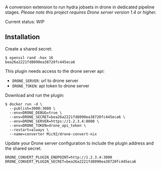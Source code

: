 A conversion extension to run hydra jobsets in drone in dedicated pipeline stages. _Please note this project requires Drone server version 1.4 or higher._

Current status: WIP

## Installation

Create a shared secret:

```console
$ openssl rand -hex 16
bea26a2221fd8090ea38720fc445eca6
```

This plugin needs access to the drone server api:
- `DRONE_SERVER`: url to drone server
- `DRONE_TOKEN`: api token to drone server

Download and run the plugin:

```console
$ docker run -d \
  --publish=3000:3000 \
  --env=DRONE_DEBUG=true \
  --env=DRONE_SECRET=bea26a2221fd8090ea38720fc445eca6 \
  --env=DRONE_SERVER=https://1.2.3.4:8080 \
  --env=DRONE_TOKEN=drone_api_token \
  --restart=always \
  --name=converter Mic92/drone-convert-nix
```

Update your Drone server configuration to include the plugin address and the shared secret.

```text
DRONE_CONVERT_PLUGIN_ENDPOINT=http://1.2.3.4:3000
DRONE_CONVERT_PLUGIN_SECRET=bea26a2221fd8090ea38720fc445eca6

